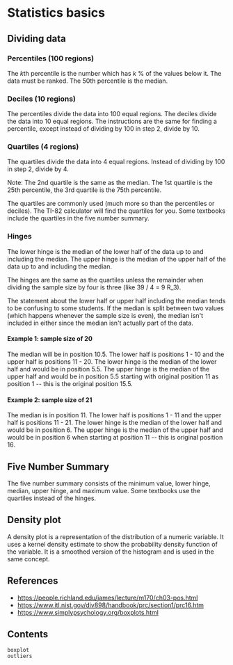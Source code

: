 # Statistics basics

## Dividing data

### Percentiles (100 regions)

The $k$th percentile is the number which has $k$ % of the values below it. The data must be ranked. The 50th percentile is the median.

### Deciles (10 regions)

The percentiles divide the data into 100 equal regions. The deciles divide the data into 10 equal regions. The instructions are the same for finding a percentile, except instead of dividing by 100 in step 2, divide by 10.

### Quartiles (4 regions)

The quartiles divide the data into 4 equal regions. Instead of dividing by 100 in step 2, divide by 4.

Note: The 2nd quartile is the same as the median. The 1st quartile is the 25th percentile, the 3rd quartile is the 75th percentile.

The quartiles are commonly used (much more so than the percentiles or deciles). The TI-82 calculator will find the quartiles for you. Some textbooks include the quartiles in the five number summary.

### Hinges

The lower hinge is the median of the lower half of the data up to and including the median. The upper hinge is the median of the upper half of the data up to and including the median.

The hinges are the same as the quartiles unless the remainder when dividing the sample size by four is three (like 39 / 4 = 9 R_3).

The statement about the lower half or upper half including the median tends to be confusing to some students. If the median is split between two values (which happens whenever the sample size is even), the median isn't included in either since the median isn't actually part of the data.

#### Example 1: sample size of 20

The median will be in position 10.5. The lower half is positions 1 - 10 and the upper half is positions 11 - 20. The lower hinge is the median of the lower half and would be in position 5.5. The upper hinge is the median of the upper half and would be in position 5.5 starting with original position 11 as position 1 -- this is the original position 15.5.

#### Example 2: sample size of 21

The median is in position 11. The lower half is positions 1 - 11 and the upper half is positions 11 - 21. The lower hinge is the median of the lower half and would be in position 6. The upper hinge is the median of the upper half and would be in position 6 when starting at position 11 -- this is original position 16.

## Five Number Summary

The five number summary consists of the minimum value, lower hinge, median, upper hinge, and maximum value. Some textbooks use the quartiles instead of the hinges.


## Density plot

A density plot is a representation of the distribution of a numeric variable. It uses a kernel density estimate to show the probability density function of the variable. It is a smoothed version of the histogram and is used in the same concept.


## References

- https://people.richland.edu/james/lecture/m170/ch03-pos.html
- https://www.itl.nist.gov/div898/handbook/prc/section1/prc16.htm
- https://www.simplypsychology.org/boxplots.html


## Contents

```{toctree}
boxplot
outliers
```
